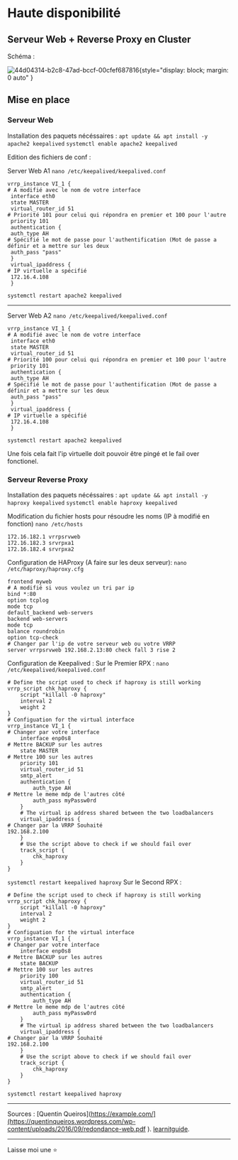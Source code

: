 # Haute disponibilité

## Serveur Web + Reverse Proxy en Cluster
Schéma : 

![44d04314-b2c8-47ad-bccf-00cfef687816](https://github.com/antoninpomies/Haute-Dispo/assets/95703047/7e3a654e-35cc-4aba-929e-27787bc228d2){style="display: block; margin: 0 auto" }

## Mise en place
### Serveur Web
Installation des paquets nécéssaires : 
```apt update && apt install -y apache2 keepalived```
```systemctl enable apache2 keepalived```

Edition des fichiers de conf : 

Server Web A1
```nano /etc/keepalived/keepalived.conf```
```
vrrp_instance VI_1 {
# A modifié avec le nom de votre interface
 interface eth0
 state MASTER
 virtual_router_id 51
# Priorité 101 pour celui qui répondra en premier et 100 pour l'autre
 priority 101
 authentication {
 auth_type AH
# Spécifié le mot de passe pour l'authentification (Mot de passe a définir et a mettre sur les deux
 auth_pass "pass"
 }
 virtual_ipaddress {
# IP virtuelle a spécifié
 172.16.4.108
 }
```

```systemctl restart apache2 keepalived```

---
Server Web A2
```nano /etc/keepalived/keepalived.conf```
```
vrrp_instance VI_1 {
# A modifié avec le nom de votre interface
 interface eth0
 state MASTER
 virtual_router_id 51
# Priorité 100 pour celui qui répondra en premier et 100 pour l'autre
 priority 101
 authentication {
 auth_type AH
# Spécifié le mot de passe pour l'authentification (Mot de passe a définir et a mettre sur les deux
 auth_pass "pass"
 }
 virtual_ipaddress {
# IP virtuelle a spécifié
 172.16.4.108
 }
```

```systemctl restart apache2 keepalived```

Une fois cela fait l'ip virtuelle doit pouvoir être pingé et le fail over fonctionel.

### Serveur Reverse Proxy
Installation des paquets nécéssaires : 
```apt update && apt install -y haproxy keepalived```
```systemctl enable haproxy keepalived```

Modification du fichier hosts pour résoudre les noms (IP à modifié en fonction)
```nano /etc/hosts```
```
172.16.182.1 vrrpsrvweb
172.16.182.3 srvrpxa1
172.16.182.4 srvrpxa2
```

Configuration de HAProxy (A faire sur les deux serveur): 
```nano /etc/haproxy/haproxy.cfg```
```
frontend myweb
# A modifié si vous voulez un tri par ip
bind *:80
option tcplog
mode tcp
default_backend web-servers
backend web-servers
mode tcp
balance roundrobin
option tcp-check
# Changer par l'ip de votre serveur web ou votre VRRP
server vrrpsrvweb 192.168.2.13:80 check fall 3 rise 2
```

Configuration de Keepalived : 
Sur le Premier RPX : 
```nano /etc/keepalived/keepalived.conf```
```
# Define the script used to check if haproxy is still working
vrrp_script chk_haproxy {
    script "killall -0 haproxy"
    interval 2
    weight 2
}
# Configuation for the virtual interface
vrrp_instance VI_1 {
# Changer par votre interface
    interface enp0s8
# Mettre BACKUP sur les autres
    state MASTER
# Mettre 100 sur les autres
    priority 101        
    virtual_router_id 51
    smtp_alert          
    authentication {
        auth_type AH
# Mettre le meme mdp de l'autres côté
        auth_pass myPassw0rd
    }
    # The virtual ip address shared between the two loadbalancers
    virtual_ipaddress {
# Changer par la VRRP Souhaité
192.168.2.100
    }
    # Use the script above to check if we should fail over
    track_script {
        chk_haproxy
    }
}
```

```systemctl restart keepalived haproxy```
Sur le Second RPX : 
```
# Define the script used to check if haproxy is still working
vrrp_script chk_haproxy {
    script "killall -0 haproxy"
    interval 2
    weight 2
}
# Configuation for the virtual interface
vrrp_instance VI_1 {
# Changer par votre interface
    interface enp0s8
# Mettre BACKUP sur les autres
    state BACKUP
# Mettre 100 sur les autres
    priority 100      
    virtual_router_id 51
    smtp_alert          
    authentication {
        auth_type AH
# Mettre le meme mdp de l'autres côté
        auth_pass myPassw0rd
    }
    # The virtual ip address shared between the two loadbalancers
    virtual_ipaddress {
# Changer par la VRRP Souhaité
192.168.2.100
    }
    # Use the script above to check if we should fail over
    track_script {
        chk_haproxy
    }
}
```

```systemctl restart keepalived haproxy```

---
Sources : 
[Quentin Queiros](https://example.com/](https://quentinqueiros.wordpress.com/wp-content/uploads/2016/09/redondance-web.pdf ).
[learnitguide](https://www.learnitguide.net/2021/11/configure-ha-cluster-using-keepalived.html).

---
Laisse moi une ⭐️
